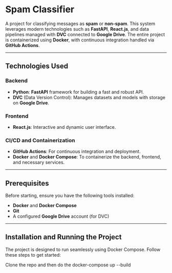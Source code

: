 
# **Spam Classifier**

A project for classifying messages as **spam** or **non-spam**. This system leverages modern technologies such as **FastAPI**, **React.js**, and data pipelines managed with **DVC** connected to **Google Drive**. The entire project is containerized using **Docker**, with continuous integration handled via **GitHub Actions**.

---

## **Technologies Used**

### Backend
- **Python**: **FastAPI** framework for building a fast and robust API.
- **DVC** (Data Version Control): Manages datasets and models with storage on **Google Drive**.

### Frontend
- **React.js**: Interactive and dynamic user interface.

### CI/CD and Containerization
- **GitHub Actions**: For continuous integration and deployment.
- **Docker** and **Docker Compose**: To containerize the backend, frontend, and necessary services.

---

## **Prerequisites**

Before starting, ensure you have the following tools installed:
- **Docker** and **Docker Compose**
- **Git**
- A configured **Google Drive** account (for DVC)

---

## **Installation and Running the Project**

The project is designed to run seamlessly using Docker Compose. Follow these steps to get started:

Clone the repo and then do the docker-compose up --build

